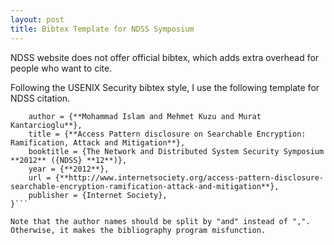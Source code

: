 ```yaml
---
layout: post
title: Bibtex Template for NDSS Symposium
---
```


NDSS website does not offer official bibtex, which adds extra overhead for people who want to cite.

Following the USENIX Security bibtex style, I use the following template for NDSS citation.

<!--more-->

```@inproceedings{**IKK-NDSS12-Mohammad-Islam**,
	author = {**Mohammad Islam and Mehmet Kuzu and Murat Kantarcioglu**},
	title = {**Access Pattern disclosure on Searchable Encryption: Ramification, Attack and Mitigation**},
	booktitle = {The Network and Distributed System Security Symposium **2012** ({NDSS} **12**)},
	year = {**2012**},
	url = {**http://www.internetsociety.org/access-pattern-disclosure-searchable-encryption-ramification-attack-and-mitigation**},
	publisher = {Internet Society},
}```

Note that the author names should be split by "and" instead of ",". Otherwise, it makes the bibliography program misfunction.
